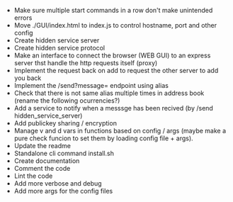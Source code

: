 - Make sure multiple start commands in a row don't make unintended errors
- Move ./GUI/index.html to index.js to control hostname, port and other config
- Create hidden service server
- Create hidden service protocol
- Make an interface to connect the browser (WEB GUI) to an express server thst handle the http requests itself (proxy)
- Implement the request back on add to request the other server to add you back
- Implement the /send?message= endpoint using alias
- Check that there is not same alias multiple times in address book (rename the following ocurrencies?)
- Add a service to notify when a messsge has been recived (by /send hidden\_service\_server)
- Add publickey sharing / encryption
- Manage v and d vars in functions based on config / args (maybe make a pure check funcion to set them by loading config file + args). 
- Update the readme
- Standalone cli command install.sh
- Create documentation
- Comment the code
- Lint the code
- Add more verbose and debug
- Add more args for the config files
